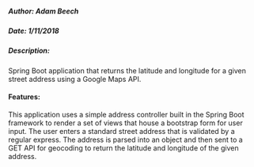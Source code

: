 ##### **Author: Adam Beech**

##### **Date: 1/11/2018**

##### **Description:**

Spring Boot application that returns the latitude and longitude for a given
street address using a Google Maps API.

#### **Features:**

This application uses a simple address controller built in the Spring Boot framework to render a set of views that house a bootstrap form for user input. The user enters a standard street address that is validated by a regular express. The address is parsed into an object and then sent to a GET API for geocoding to return the latitude and longitude of the given address.
